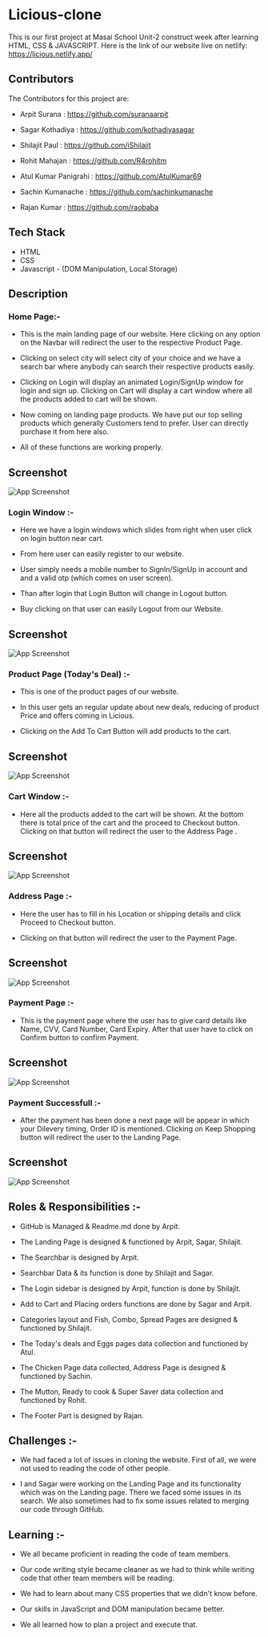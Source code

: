
# Licious-clone

This is our first project at Masai School Unit-2 construct week after learning HTML, CSS & JAVASCRIPT. Here is the link of our website live on netlify: https://licious.netlify.app/


## Contributors

The Contributors for this project are:

* Arpit Surana : https://github.com/suranaarpit

* Sagar Kothadiya : https://github.com/kothadiyasagar

* Shilajit Paul : https://github.com/iShilajit

* Rohit Mahajan : https://github.com/R4rohitm

* Atul Kumar Panigrahi : https://github.com/AtulKumar69

* Sachin Kumanache : https://github.com/sachinkumanache

* Rajan Kumar : https://github.com/raobaba

## Tech Stack

* HTML
* CSS
* Javascript - (DOM Manipulation, Local Storage)

## Description

### Home Page:-

* This is the main landing page of our website. Here clicking on any option on the Navbar will redirect the user to the respective Product Page. 

* Clicking on select city will select city of your choice and we have a search bar where anybody can search their respective products easily.

* Clicking on Login will display an animated Login/SignUp window for login and sign up. Clicking on Cart will display a cart window where all the products added to cart will be shown.

* Now coming on landing page products. We have put our top selling products which generally Customers tend to prefer. User can directly purchase it from here also.

* All of these functions are working properly.
## Screenshot

![App Screenshot](https://user-images.githubusercontent.com/99549985/155755801-019da1e4-5bc4-4bf4-9c23-2435dbf15178.PNG)


### Login Window :-

* Here we have a login windows which slides from right when user click on login button near cart.

* From here user can easily register to our website.

* User simply needs a mobile number to SignIn/SignUp in account and and a valid otp (which comes on user screen).

* Than after login that Login Button will change in Logout button.

* Buy clicking on that user can easily Logout from our Website.
## Screenshot

![App Screenshot](https://user-images.githubusercontent.com/99549985/155844640-847b3b9f-ae91-4da4-8d7b-54be93634e49.PNG)

### Product Page (Today's Deal) :-

* This is one of the product pages of our website.

* In this user gets an regular update about new deals, reducing of product Price and offers coming in Licious.

* Clicking on the Add To Cart Button will add products to the cart.
## Screenshot

![App Screenshot](https://user-images.githubusercontent.com/99549985/155759842-65218b68-7c4e-484e-8db4-e3b292fc583b.PNG)


### Cart Window :-


* Here all the products added to the cart will be shown. At the bottom there is total price of the cart and the proceed to Checkout button. Clicking on that button will redirect the user to the Address Page .
## Screenshot

![App Screenshot](https://user-images.githubusercontent.com/99549985/155844841-f3d420be-c70a-4e40-9389-ccda5ef16207.PNG)

### Address Page :-


* Here the user has to fill in his Location or shipping details and click Proceed to Checkout button. 

* Clicking on that button will redirect the user to the Payment Page.
## Screenshot

![App Screenshot](https://user-images.githubusercontent.com/99549985/155845293-288316eb-8c6e-4a80-af14-3c4072868fe7.PNG)

### Payment Page :-


* This is the payment page where the user has to give card details like Name, CVV, Card Number, Card Expiry. After that user have to click on Confirm button to confirm Payment.

## Screenshot

![App Screenshot](https://user-images.githubusercontent.com/99549985/155845395-caa54685-8fc6-4fdb-a2ac-b298c7335522.PNG)

### Payment Successfull :-


* After the payment has been done a next page will be appear in which your Dilevery timing, Order ID is mentioned. Clicking on Keep Shopping button will redirect the user to the Landing Page. 
## Screenshot

![App Screenshot](https://user-images.githubusercontent.com/99549985/155845745-014c2e17-bd10-4b0e-bf96-642ccf3438e0.PNG)

## Roles & Responsibilities :-


* GitHub is Managed & Readme.md done by Arpit.

* The Landing Page is designed & functioned by Arpit, Sagar, Shilajit.

* The Searchbar is designed by Arpit. 

* Searchbar Data & its function is done by Shilajit and Sagar.

* The Login sidebar is designed by Arpit, function is done by Shilajit.

* Add to Cart and Placing orders functions are done by Sagar and Arpit.

* Categories layout and Fish, Combo, Spread Pages are designed & functioned by Shilajit.

* The Today's deals and Eggs pages data collection and functioned by Atul.

* The Chicken Page data collected, Address Page is designed & functioned by Sachin.

* The Mutton, Ready to cook & Super Saver data collection and functioned by Rohit.

* The Footer Part is designed by Rajan.
## Challenges :-

* We had faced a lot of issues in cloning the website. First of all, we were not used to reading the code of other people. 

* I and Sagar were working on the Landing Page and its functionality which was on the Landing page. There we faced some issues in its search. We also sometimes had to fix some issues related to merging our code through GitHub.
## Learning :-


* We all became proficient in reading the code of team members.

* Our code writing style became cleaner as we had to think while writing code that other team members will be reading.

* We had to learn about many CSS properties that we didn't know before.

* Our skills in JavaScript and DOM manipulation became better.

* We all learned how to plan a project and execute that.